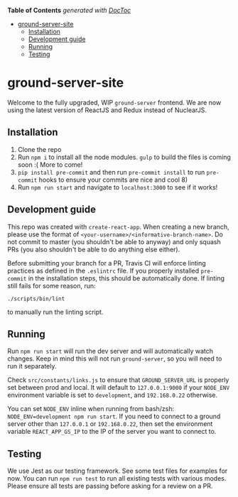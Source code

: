<!-- START doctoc generated TOC please keep comment here to allow auto update -->
<!-- DON'T EDIT THIS SECTION, INSTEAD RE-RUN doctoc TO UPDATE -->
**Table of Contents**  *generated with [DocToc](https://github.com/thlorenz/doctoc)*

- [ground-server-site](#ground-server-site)
  - [Installation](#installation)
  - [Development guide](#development-guide)
  - [Running](#running)
  - [Testing](#testing)

<!-- END doctoc generated TOC please keep comment here to allow auto update -->

# ground-server-site

Welcome to the fully upgraded, WIP `ground-server` frontend. We are now using the latest version of ReactJS and Redux instead of NuclearJS.

## Installation

1. Clone the repo
2. Run `npm i` to install all the node modules. `gulp` to build the files is coming soon :( More to come!
3. `pip install pre-commit` and then run `pre-commit install` to run `pre-commit` hooks to ensure your commits are nice and cool 8)
4. Run `npm run start` and navigate to `localhost:3000` to see if it works!

## Development guide

This repo was created with `create-react-app`. When creating a new branch, please use the format of `<your-username>/<informative-branch-name>`. Do not commit to master (you shouldn't be able to anyway) and only squash PRs (you also shouldn't be able to do anything else either).

Before submitting your branch for a PR, Travis CI will enforce linting practices as defined in the `.eslintrc` file. If you properly installed `pre-commit` in the installation steps, this should be automatically done. If linting still fails for some reason, run:

`./scripts/bin/lint`

to manually run the linting script.

## Running
Run `npm run start` will run the dev server and will automatically watch changes. Keep in mind this will not run `ground-server`, so you will need to run it separately.

Check `src/constants/links.js` to ensure that `GROUND_SERVER_URL` is properly set between prod and local. It will default to `127.0.0.1:9000` if your `NODE_ENV` environment variable is set to `development`, and `192.168.0.22` otherwise.

You can set `NODE_ENV` inline when running from bash/zsh: `NODE_ENV=development npm run start`. If you need to connect to a ground server other than `127.0.0.1` or `192.168.0.22`, then set the environment variable `REACT_APP_GS_IP` to the IP of the server you want to connect to.

## Testing
We use Jest as our testing framework. See some test files for examples for now. You can run `npm run test` to run all existing tests with various modes. Please ensure all tests are passing before asking for a review on a PR.
